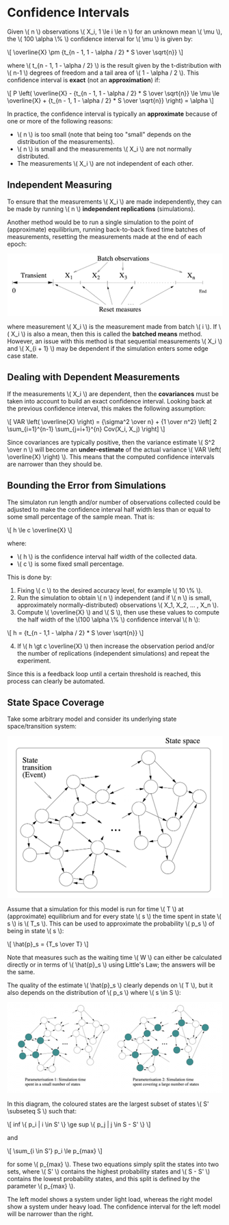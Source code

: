 # Confidence Intervals

Given \\( n \\) observations \\( X_i, 1 \\le i \\le n \\) for an unknown mean \\( \\mu \\), the \\( 100 \\alpha \\% \\) confidence interval for \\( \\mu \\) is given by:

\\[
\\overline{X} \\pm {t_{n - 1, 1 - \\alpha / 2} * S \\over \\sqrt{n}}
\\]

where \\( t_{n - 1, 1 - \\alpha / 2} \\) is the result given by the t-distribution with \\( n-1 \\) degrees of freedom and a tail area of \\( 1 - \\alpha / 2 \\). This confidence interval is **exact** (not an **approximation**) if:

\\[
P \\left( \\overline{X} - {t_{n - 1, 1 - \\alpha / 2} * S \\over \\sqrt{n}} \\le \\mu \\le \\overline{X} + {t_{n - 1, 1 - \\alpha / 2} * S \\over \\sqrt{n}} \\right) = \\alpha
\\]

In practice, the confidence interval is typically an **approximate** because of one or more of the following reasons:

- \\( n \\) is too small (note that being too "small" depends on the distribution of the measurements).
- \\( n \\) is small and the measurements \\( X_i \\) are not normally distributed.
- The measurements \\( X_i \\) are not independent of each other.

## Independent Measuring

To ensure that the measurements \\( X_i \\) are made independently, they can be made by running \\( n \\) **independent replications** (simulations).

Another method would be to run a single simulation to the point of (approximate) equilibrium, running back-to-back fixed time batches of measurements, resetting the measurements made at the end of each epoch:

![](./images/batched-observations.png)

where measurement \\( X_i \\) is the measurement made from batch \\( i \\). If \\( X_i \\) is also a mean, then this is called the **batched means** method. However, an issue with this method is that sequential measurements \\( X_i \\) and \\( X_{i + 1} \\) may be dependent if the simulation enters some edge case state.

## Dealing with Dependent Measurements

If the measurements \\( X_i \\) are dependent, then the **covariances** must be taken into account to build an exact confidence interval. Looking back at the previous confidence interval, this makes the following assumption:

\\[
VAR \\left( \\overline{X} \\right) = {\\sigma^2 \\over n} + {1 \\over n^2} \\left[ 2 \\sum_{i=1}^{n-1} \\sum_{j=i+1}^{n} Cov(X_i, X_j) \\right]
\\]

Since covariances are typically positive, then the variance estimate \\( S^2 \\over n \\) will become an **under-estimate** of the actual variance \\( VAR \\left( \\overline{X} \\right) \\). This means that the computed confidence intervals are narrower than they should be.

## Bounding the Error from Simulations

The simulaton run length and/or number of observations collected could be adjusted to make the confidence interval half width less than or equal to some small percentage of the sample mean. That is:

\\[
h \\le c \\overline{X}
\\]

where:

- \\( h \\) is the confidence interval half width of the collected data.
- \\( c \\) is some fixed small percentage.

This is done by:

1. Fixing \\( c \\) to the desired accuracy level, for example \\( 10 \\% \\).
2. Run the simulation to obtain \\( n \\) independent (and if \\( n \\) is small, approximately normally-distributed) observations \\( X_1, X_2, ... , X_n \\).
3. Compute \\( \\overline{X} \\) and \\( S \\), then use these values to compute the half width of the \\(100 \\alpha \\% \\) confidence interval \\( h \\):

\\[
h = {t_{n - 1,1 - \\alpha / 2} * S \\over \\sqrt{n}}
\\]

4. If \\( h \\gt c \\overline{X} \\) then increase the observation period and/or the number of replications (independent simulations) and repeat the experiment.

Since this is a feedback loop until a certain threshold is reached, this process can clearly be automated.

## State Space Coverage

Take some arbitrary model and consider its underlying state space/transition system:

![](./images/underlying-state-space.png)

Assume that a simulation for this model is run for time \\( T \\) at (approximate) equilibrium and for every state \\( s \\) the time spent in state \\( s \\) is \\( T_s \\). This can be used to approximate the probability \\( p_s \\) of being in state \\( s \\):

\\[
\\hat{p}_s = {T_s \\over T}
\\]

Note that measures such as the waiting time \\( W \\) can either be calculated directly or in terms of \\( \\hat{p}_s \\) using Little's Law; the answers will be the same.

The quality of the estimate \\( \\hat{p}_s \\) clearly depends on \\( T \\), but it also depends on the distribution of \\( p_s \\) where \\( s \\in S \\):

![](./images/state-space-occupation.png)

In this diagram, the coloured states are the largest subset of states \\( S' \\subseteq S \\) such that:

\\[
inf \\{ p_i | i \\in S' \\} \\ge sup \\{ p_j | j \\in S - S' \\}
\\]

and 

\\[
\\sum_{i \\in S'} p_i \\le p_{max}
\\]

for some \\( p_{max} \\). These two equations simply split the states into two sets, where \\( S' \\) contains the highest probability states and \\( S - S' \\) contains the lowest probability states, and this split is defined by the parameter \\( p_{max} \\).

The left model shows a system under light load, whereas the right model show a system under heavy load. The confidence interval for the left model will be narrower than the right.
